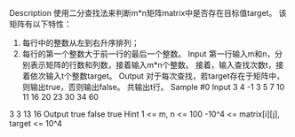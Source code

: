 Description
使用二分查找法来判断m*n矩阵matrix中是否存在目标值target。
该矩阵有以下特性：
1. 每行中的整数从左到右升序排列；
2. 每行的第一个整数大于前一行的最后一个整数。
Input
第一行输入m和n，分别表示矩阵的行数和列数，接着输入m*n个整数。
接着，输入查找次数t，接着依次输入t个整数target。
Output
对于每次查找，若target存在于矩阵中，则输出true，否则输出false。
共输出t行。
Sample
#0
Input
3 4
-1 3 5 7
10 11 16 20
23 30 34 60

3
3
13
16
Output
true
false
true
Hint
1 <= m, n <= 100
-10^4 <= matrix[i][j], target <= 10^4